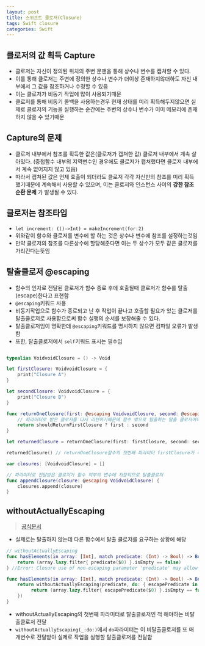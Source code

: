 ```yaml
---
layout: post
title: 스위프트 클로저(Closure)
tags: Swift closure
categories: Swift
---
```

## 클로저의 값 획득 Capture
- 클로저는 자신이 정의된 위치의 주변 문맨을 통해 상수나 변수를 캡쳐할 수 있다.
- 이를 통해 클로저는 주변에 정의한 상수나 변수가 더이상 존재하지않더하도 자신 내부에서 그 값을 참조하거나 수정할 수 있음
- 이는 클로저가 비동기 작업에 많이 사용되기때문
- 클로저를 통해 비동기 콜백을 사용하는경우 현재 상태를 미리 획득해두지않으면 실제로 클로저의 기능을 실행하는 순간에는 주변의 상수나 변수가 이미 메모리에 존재하지 않을 수 있기때문

## Capture의 문제
- 클로저 내부에서 참조를 획득한 값은(클로저가 캡쳐한 값) 클로저 내부에서 계속 살아있다. (중첩함수 내부의 지역변수인 경우에도 클로저가 캡쳐했다면 클로저 내부에서 계속 없어지지 않고 있음)
- 따라서 캡쳐된 값은 언제 호출이 되더라도 클로저 각각 자신만의 참조를 미리 획득했기때문에 계속해서 사용할 수 있으며, 이는 클로저와 인스턴스 사이의 **강한 참조 순환 문제** 가 발생될 수 있다.

## 클로저는 참조타입
- `let increment: (()->Int) = makeIncrement(for:2)`
- 위와같이 함수와 클로저를 변수에 할 하는 것은 상수나 변수에 참조를 설정하는것임
- 만약 클로저의 참조를 다른상수에 할당해준다면 이는 두 상수가 모두 같은 클로저를 가리킨다는뜻임

## 탈출클로저 @escaping
- 함수의 인자로 전달된 클로저가 함수 종료 후에 호출될때 클로저가 함수를 탈출(escape)한다고 표현함
- `@escaping`키워드 사용
- 비동기작업으로 함수가 종료되고 난 후 작업이 끝나고 호출할 필요가 있는 클로저를 탈출클로저로 사용함으로써 함수 실행의 순서를 보장해줄 수 있다.
- 탈출클로저임이 명확한데 `@escaping`키워드를 명시하지 않으면 컴파일 오류가 발생함
- 또한, 탈출클로저에서 `self`키워드 표시는 필수임
```swift

typealias VoidvoidClosure = () -> Void

let firstClosure: VoidvoidClosure = {
    print("Closure A")
}

let secondClosure: VoidvoidClosure = {
    print("Closure B")
}

func returnOneClosure(first: @escaping VoidvoidClosure, second: @escaping VoidvoidClosure, shouldReturnFirstClosure: Bool) -> VoidvoidClosure {
    // 파라미터로 받은 클로저를 다시 리턴하기때문에 함수 밖으로 탈출하는 탈출 클로저여야함
    return shouldReturnFirstClosure ? first : second
}

let returnedClosure = returnOneClosure(first: firstClosure, second: secondClosure, shouldReturnFirstClosure: true)

returnedClosure() // returnOneClosure함수의 첫번째 파라미터 firstClosure가 리턴되어 실행. Closure A 출력

var closures: [VoidvoidClosure] = []

// 파라미터로 전달받은 클로저가 함수 외부의 변수에 저장되므로 탈출클로저
func appendClosure(closure: @escaping VoidvoidClosure) {
    closures.append(closure)
}
```

## withoutActuallyEscaping
> [공식문서
](https://developer.apple.com/documentation/swift/2827967-withoutactuallyescaping)

- 실제로는 탈출하지 않는데 다른 함수에서 탈출 클로저를 요구하는 상황에 해당
```swift
// withoutActuallyEscaping
func hasElements(in array: [Int], match predicate: (Int) -> Bool) -> Bool  {
    return (array.lazy.filter{ predicate($0) }.isEmpty == false)
} //Error: Closure use of non-escaping parameter 'predicate' may allow it to escape

```

```swift
func hasElements(in array: [Int], match predicate: (Int) -> Bool) -> Bool  {
    return withoutActuallyEscaping(predicate, do: { escapePredicate in
         return (array.lazy.filter{ escapePredicate($0) }.isEmpty == false)
    })
}
```
- withoutActuallyEscaping의 첫번째 파라미터로 탈출클로저인 척 해야하는 비탈출클로저 전달
- `withoutActuallyEscaping(_:do:)`에서 `do`파라미터는 이 비탈출클로저를 또 매개변수로 전달받아 실제로 작업을 실행할 탈출클로저를 전달함
